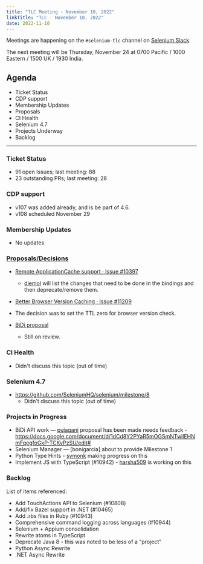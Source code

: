 ```yaml
---
title: "TLC Meeting - November 10, 2022"
linkTitle: "TLC - November 10, 2022"
date: 2022-11-10
---
```


Meetings are happening on the `#selenium-tlc` channel on [Selenium Slack](https://selenium.dev/support).

The next meeting will be Thursday, November 24 at 0700 Pacific / 1000 Eastern / 1500 UK / 1930 India.

## Agenda
* Ticket Status
* CDP support
* Membership Updates
* Proposals
* CI Health
* Selenium 4.7
* Projects Underway
* Backlog

***

### Ticket Status

* 91 open Issues; last meeting: 88
* 23 outstanding PRs; last meeting: 28

### CDP support

* v107 was added already, and is be part of 4.6.
* v108 scheduled November 29

### Membership Updates

* No updates

### [Proposals/Decisions](https://github.com/SeleniumHQ/selenium/labels/A-needs%20decision)

* [Remote ApplicationCache support · Issue #10397](https://github.com/SeleniumHQ/selenium/issues/10397)
  * [diemol] will list the changes that need to be done in the bindings and then deprecate/remove them.

*  [Better Browser Version Caching · Issue #11209](https://github.com/SeleniumHQ/selenium/issues/11209)
  * The decision was to set the TTL zero for browser version check.

* [BiDi proposal](https://docs.google.com/document/d/1dCd8Y2PYaR5mOGSmNTwllEHNmFqegfoGkP-TCKvPzSU/edit#)
  * Still on review.


### CI Health

* Didn't discuss this topic (out of time)

### Selenium 4.7

* https://github.com/SeleniumHQ/selenium/milestone/8
  * Didn't discuss this topic (out of time)

### Projects in Progress

* BiDi API work — [pujagani] proposal has been made needs feedback - https://docs.google.com/document/d/1dCd8Y2PYaR5mOGSmNTwllEHNmFqegfoGkP-TCKvPzSU/edit#
* Selenium Manager — [bonigarcia] about to provide Milestone 1 
* Python Type Hints - [symonk] making progress on this
* Implement JS with TypeScript (#10942) - [harsha509] is working on this

### Backlog

List of items referenced:

* Add TouchActions API to Selenium (#10808)
* Add/fix Bazel support in .NET (#10465)
* Add .rbs files in Ruby (#10943)
* Comprehensive command logging across languages (#10944)
* Selenium + Appium consolidation
* Rewrite atoms in TypeScript
* Deprecate Java 8 - this was noted to be less of a "project"
* Python Async Rewrite
* .NET Async Rewrite


[boni_gg]: https://twitter.com/boni_gg/
[harsha509]: https://github.com/harsha509/
[pujagani]: https://github.com/pujagani/
[symonk]: http://github.com/symonk/
[titusfortner]: https://github.com/titusfortner/
[diemol]: https://github.com/diemol/
